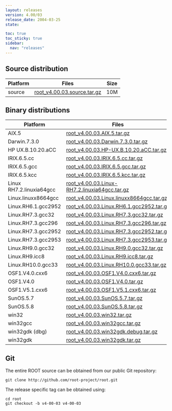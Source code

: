 ```yaml
---
layout: releases
version: 4.00/03
release_date: 2004-03-25
state:

toc: true
toc_sticky: true
sidebar:
  nav: "releases"
---
```



## Source distribution

| Platform       | Files | Size |
|-----------|-------|-----|
| source | [root_v4.00.03.source.tar.gz](https://root.cern.ch/download/root_v4.00.03.source.tar.gz) |  10M |


## Binary distributions

| Platform       | Files | Size |
|-----------|-------|-----|
| AIX.5 | [root_v4.00.03.AIX.5.tar.gz](https://root.cern.ch/download/root_v4.00.03.AIX.5.tar.gz) |  20M |
| Darwin.7.3.0 | [root_v4.00.03.Darwin.7.3.0.tar.gz](https://root.cern.ch/download/root_v4.00.03.Darwin.7.3.0.tar.gz) |  31M |
| HP UX.B.10.20.aCC | [root_v4.00.03.HP-UX.B.10.20.aCC.tar.gz](https://root.cern.ch/download/root_v4.00.03.HP-UX.B.10.20.aCC.tar.gz) |  22M |
| IRIX.6.5.cc | [root_v4.00.03.IRIX.6.5.cc.tar.gz](https://root.cern.ch/download/root_v4.00.03.IRIX.6.5.cc.tar.gz) |  21M |
| IRIX.6.5.gcc | [root_v4.00.03.IRIX.6.5.gcc.tar.gz](https://root.cern.ch/download/root_v4.00.03.IRIX.6.5.gcc.tar.gz) |  25M |
| IRIX.6.5.kcc | [root_v4.00.03.IRIX.6.5.kcc.tar.gz](https://root.cern.ch/download/root_v4.00.03.IRIX.6.5.kcc.tar.gz) |  18M |
| Linux RH7.2.linuxia64gcc | [root_v4.00.03.Linux-RH7.2.linuxia64gcc.tar.gz](https://root.cern.ch/download/root_v4.00.03.Linux-RH7.2.linuxia64gcc.tar.gz) |  18M |
| Linux.linuxx8664gcc | [root_v4.00.03.Linux.linuxx8664gcc.tar.gz](https://root.cern.ch/download/root_v4.00.03.Linux.linuxx8664gcc.tar.gz) |  14M |
| Linux.RH6.1.gcc2952 | [root_v4.00.03.Linux.RH6.1.gcc2952.tar.gz](https://root.cern.ch/download/root_v4.00.03.Linux.RH6.1.gcc2952.tar.gz) |  17M |
| Linux.RH7.3.gcc32 | [root_v4.00.03.Linux.RH7.3.gcc32.tar.gz](https://root.cern.ch/download/root_v4.00.03.Linux.RH7.3.gcc32.tar.gz) |  16M |
| Linux.RH7.3.gcc296 | [root_v4.00.03.Linux.RH7.3.gcc296.tar.gz](https://root.cern.ch/download/root_v4.00.03.Linux.RH7.3.gcc296.tar.gz) |  18M |
| Linux.RH7.3.gcc2952 | [root_v4.00.03.Linux.RH7.3.gcc2952.tar.gz](https://root.cern.ch/download/root_v4.00.03.Linux.RH7.3.gcc2952.tar.gz) |  18M |
| Linux.RH7.3.gcc2953 | [root_v4.00.03.Linux.RH7.3.gcc2953.tar.gz](https://root.cern.ch/download/root_v4.00.03.Linux.RH7.3.gcc2953.tar.gz) |  18M |
| Linux.RH9.0.gcc32 | [root_v4.00.03.Linux.RH9.0.gcc32.tar.gz](https://root.cern.ch/download/root_v4.00.03.Linux.RH9.0.gcc32.tar.gz) |  16M |
| Linux.RH9.icc8 | [root_v4.00.03.Linux.RH9.icc8.tar.gz](https://root.cern.ch/download/root_v4.00.03.Linux.RH9.icc8.tar.gz) |  20M |
| Linux.RH10.0.gcc33 | [root_v4.00.03.Linux.RH10.0.gcc33.tar.gz](https://root.cern.ch/download/root_v4.00.03.Linux.RH10.0.gcc33.tar.gz) |  14M |
| OSF1.V4.0.cxx6 | [root_v4.00.03.OSF1.V4.0.cxx6.tar.gz](https://root.cern.ch/download/root_v4.00.03.OSF1.V4.0.cxx6.tar.gz) |  18M |
| OSF1.V4.0 | [root_v4.00.03.OSF1.V4.0.tar.gz](https://root.cern.ch/download/root_v4.00.03.OSF1.V4.0.tar.gz) |  21M |
| OSF1.V5.1.cxx6 | [root_v4.00.03.OSF1.V5.1.cxx6.tar.gz](https://root.cern.ch/download/root_v4.00.03.OSF1.V5.1.cxx6.tar.gz) |  18M |
| SunOS.5.7 | [root_v4.00.03.SunOS.5.7.tar.gz](https://root.cern.ch/download/root_v4.00.03.SunOS.5.7.tar.gz) |  21M |
| SunOS.5.8 | [root_v4.00.03.SunOS.5.8.tar.gz](https://root.cern.ch/download/root_v4.00.03.SunOS.5.8.tar.gz) |  20M |
| win32 | [root_v4.00.03.win32.tar.gz](https://root.cern.ch/download/root_v4.00.03.win32.tar.gz) |  17M |
| win32gcc | [root_v4.00.03.win32gcc.tar.gz](https://root.cern.ch/download/root_v4.00.03.win32gcc.tar.gz) |  20M |
| win32gdk (dbg) | [root_v4.00.03.win32gdk.debug.tar.gz](https://root.cern.ch/download/root_v4.00.03.win32gdk.debug.tar.gz) |  27M |
| win32gdk | [root_v4.00.03.win32gdk.tar.gz](https://root.cern.ch/download/root_v4.00.03.win32gdk.tar.gz) |  16M |


## Git
The entire ROOT source can be obtained from our public Git repository:

~~~
git clone http://github.com/root-project/root.git
~~~
The release specific tag can be obtained using:
~~~
cd root
git checkout -b v4-00-03 v4-00-03
~~~

